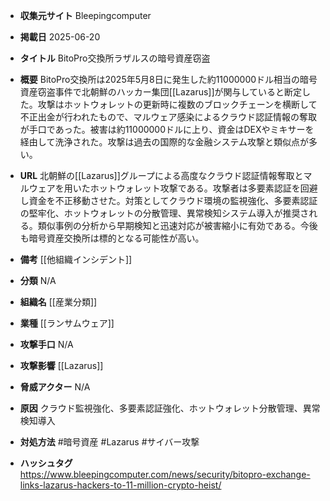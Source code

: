 - **収集元サイト**
Bleepingcomputer

- **掲載日**
2025-06-20

- **タイトル**
BitoPro交換所ラザルスの暗号資産窃盗

- **概要**
BitoPro交換所は2025年5月8日に発生した約11000000ドル相当の暗号資産窃盗事件で北朝鮮のハッカー集団[[Lazarus]]が関与していると断定した。攻撃はホットウォレットの更新時に複数のブロックチェーンを横断して不正出金が行われたもので、マルウェア感染によるクラウド認証情報の奪取が手口であった。被害は約11000000ドルに上り、資金はDEXやミキサーを経由して洗浄された。攻撃は過去の国際的な金融システム攻撃と類似点が多い。

- **URL**
北朝鮮の[[Lazarus]]グループによる高度なクラウド認証情報奪取とマルウェアを用いたホットウォレット攻撃である。攻撃者は多要素認証を回避し資金を不正移動させた。対策としてクラウド環境の監視強化、多要素認証の堅牢化、ホットウォレットの分散管理、異常検知システム導入が推奨される。類似事例の分析から早期検知と迅速対応が被害縮小に有効である。今後も暗号資産交換所は標的となる可能性が高い。

- **備考**
[[他組織インシデント]]

- **分類**
N/A

- **組織名**
[[産業分類]]

- **業種**
[[ランサムウェア]]

- **攻撃手口**
N/A

- **攻撃影響**
[[Lazarus]]

- **脅威アクター**
N/A

- **原因**
クラウド監視強化、多要素認証強化、ホットウォレット分散管理、異常検知導入

- **対処方法**
#暗号資産 #Lazarus #サイバー攻撃

- **ハッシュタグ**
https://www.bleepingcomputer.com/news/security/bitopro-exchange-links-lazarus-hackers-to-11-million-crypto-heist/
